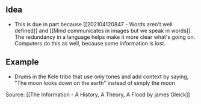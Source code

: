 ## Idea
- This is due in part because [[202104120847 - Words aren't well defined]] and [[Mind communicates in images but we speak in words]]. The redundancy in a language helps make it more clear what's going on. Computers do this as well, because some information is lost. 

## Example
- Drums in the Kele tribe that use only tones and add context by saying, "The moon looks down on the earth" instead of simply the moon

Source: [[The Information - A History, A Theory, A Flood by james Gleick]]